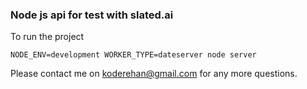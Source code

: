### Node js api for test with slated.ai ###

To run the project

``` NODE_ENV=development WORKER_TYPE=dateserver node server ```

Please contact me on koderehan@gmail.com for any more questions.